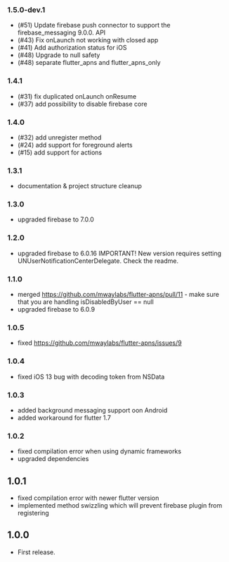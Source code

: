 ### 1.5.0-dev.1
* (#51) Update firebase push connector to support the firebase_messaging 9.0.0. API
* (#43) Fix onLaunch not working with closed app
* (#41) Add authorization status for iOS
* (#48) Upgrade to null safety
* (#48) separate flutter_apns and flutter_apns_only

### 1.4.1
* (#31) fix duplicated onLaunch onResume
* (#37) add possibility to disable firebase core 

### 1.4.0
* (#32) add unregister method
* (#24) add support for foreground alerts
* (#15) add support for actions

### 1.3.1
* documentation & project structure cleanup

### 1.3.0
* upgraded firebase to 7.0.0

### 1.2.0
* upgraded firebase to 6.0.16
  IMPORTANT! New version requires setting UNUserNotificationCenterDelegate. Check the readme.

### 1.1.0
* merged https://github.com/mwaylabs/flutter-apns/pull/11 - make sure that you are handling isDisabledByUser == null
* upgraded firebase to 6.0.9

### 1.0.5
* fixed https://github.com/mwaylabs/flutter-apns/issues/9

### 1.0.4
* fixed iOS 13 bug with decoding token from NSData

### 1.0.3
* added background messaging support oon Android
* added workaround for flutter 1.7

### 1.0.2
* fixed compilation error when using dynamic frameworks
* upgraded dependencies

## 1.0.1
* fixed compilation error with newer flutter version
* implemented method swizzling which will prevent firebase plugin from registering

## 1.0.0
* First release.
